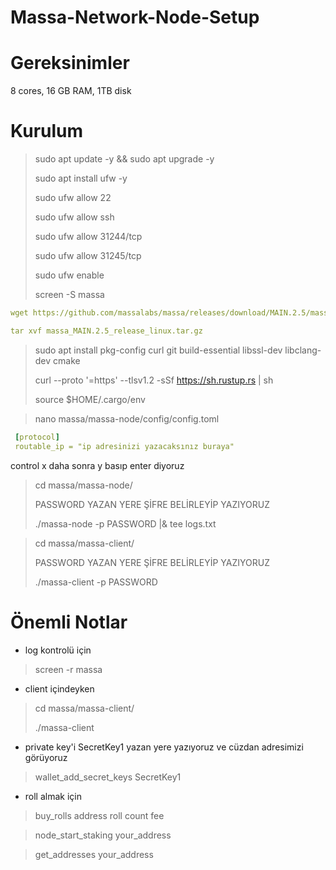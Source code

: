 # Massa-Network-Node-Setup

# Gereksinimler
8 cores, 16 GB RAM, 1TB disk

# Kurulum

> sudo apt update -y && sudo apt upgrade -y
> 
> sudo apt install ufw -y
> 
> sudo ufw allow 22
> 
> sudo ufw allow ssh
> 
> sudo ufw allow 31244/tcp
> 
> sudo ufw allow 31245/tcp
> 
> sudo ufw enable 
> 
> screen -S massa
```yaml
wget https://github.com/massalabs/massa/releases/download/MAIN.2.5/massa_MAIN.2.5_release_linux.tar.gz
```
>
 ```yaml
tar xvf massa_MAIN.2.5_release_linux.tar.gz
```
> sudo apt install pkg-config curl git build-essential libssl-dev libclang-dev cmake
> 
> curl --proto '=https' --tlsv1.2 -sSf https://sh.rustup.rs | sh
> 
> source $HOME/.cargo/env

> nano massa/massa-node/config/config.toml
```yaml
 [protocol]
 routable_ip = "ip adresinizi yazacaksınız buraya"
```
control x daha sonra y basıp enter diyoruz

> cd massa/massa-node/
> 
> PASSWORD YAZAN YERE ŞİFRE BELİRLEYİP YAZIYORUZ
> 
> ./massa-node -p PASSWORD |& tee logs.txt

> cd massa/massa-client/
> 
> PASSWORD YAZAN YERE ŞİFRE BELİRLEYİP YAZIYORUZ
> 
> ./massa-client -p PASSWORD

# Önemli Notlar
+ log kontrolü için
> 
> screen -r massa
> 
+ client içindeyken
> 
> cd massa/massa-client/
> 
> ./massa-client
> 
+ private key'i SecretKey1 yazan yere yazıyoruz ve cüzdan adresimizi görüyoruz
> 
> wallet_add_secret_keys SecretKey1
> 
+ roll almak için

> buy_rolls address roll count fee

> node_start_staking your_address

> get_addresses your_address

